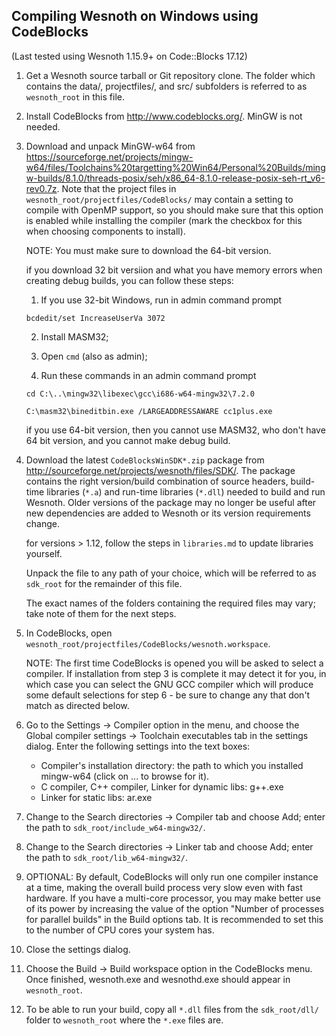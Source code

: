 ## Compiling Wesnoth on Windows using CodeBlocks

(Last tested using Wesnoth 1.15.9+ on Code::Blocks 17.12)

1.  Get a Wesnoth source tarball or Git repository clone. The folder which
    contains the data/, projectfiles/, and src/ subfolders is referred to as
    `wesnoth_root` in this file.

2.  Install CodeBlocks from <http://www.codeblocks.org/>.
    MinGW is not needed.

3.  Download and unpack MinGW-w64 from <https://sourceforge.net/projects/mingw-w64/files/Toolchains%20targetting%20Win64/Personal%20Builds/mingw-builds/8.1.0/threads-posix/seh/x86_64-8.1.0-release-posix-seh-rt_v6-rev0.7z>.
    Note that the project files in `wesnoth_root/projectfiles/CodeBlocks/` may
    contain a setting to compile with OpenMP support, so you should make sure
    that this option is enabled while installing the compiler (mark the
    checkbox for this when choosing components to install).

    NOTE: You must make sure to download the 64-bit version.

	
	if you download 32 bit versiion and what you have memory errors when creating debug builds, you can follow these steps:
	
	1. If you use 32-bit Windows, run in admin command prompt
	```
	bcdedit/set IncreaseUserVa 3072
	```
	
	2. Install MASM32;
	
	3. Open `cmd` (also as admin);
	
	4. Run these commands in an admin command prompt 
	```
	cd C:\..\mingw32\libexec\gcc\i686-w64-mingw32\7.2.0
	
	C:\masm32\bineditbin.exe /LARGEADDRESSAWARE cc1plus.exe
	```
	
	if you use 64-bit version, then you cannot use MASM32, who don't have 64 bit version, and you cannot make debug build.

4.  Download the latest `CodeBlocksWinSDK*.zip` package from <http://sourceforge.net/projects/wesnoth/files/SDK/>.
    The package contains the right version/build combination of source headers,
    build-time libraries (`*.a`) and run-time libraries (`*.dll`) needed to build
    and run Wesnoth. Older versions of the package may no longer be useful
    after new dependencies are added to Wesnoth or its version requirements
    change.

    for versions > 1.12, follow the steps in `libraries.md` to update libraries yourself.
	

    Unpack the file to any path of your choice, which will be referred to as
    `sdk_root` for the remainder of this file.

    The exact names of the folders containing the required files may vary; take
    note of them for the next steps.
	

5.  In CodeBlocks, open `wesnoth_root/projectfiles/CodeBlocks/wesnoth.workspace`.

    NOTE: The first time CodeBlocks is opened you will be asked to select a
    compiler. If installation from step 3 is complete it may detect it for you,
    in which case you can select the GNU GCC compiler which will produce some
    default selections for step 6 - be sure to change any that don't match as
    directed below.

6.  Go to the Settings -> Compiler option in the menu, and choose the
    Global compiler settings -> Toolchain executables tab in the settings
    dialog. Enter the following settings into the text boxes:

    * Compiler's installation directory: the path to which you installed
      mingw-w64 (click on ... to browse for it).
    * C compiler, C++ compiler, Linker for dynamic libs: g++.exe
    * Linker for static libs: ar.exe

7.  Change to the Search directories -> Compiler tab and choose Add; enter the
    path to `sdk_root/include_w64-mingw32/`.

8.  Change to the Search directories -> Linker tab and choose Add; enter the
    path to `sdk_root/lib_w64-mingw32/`.

9.  OPTIONAL: By default, CodeBlocks will only run one compiler instance at a
    time, making the overall build process very slow even with fast hardware.
    If you have a multi-core processor, you may make better use of its power by
    increasing the value of the option "Number of processes for parallel
    builds" in the Build options tab. It is recommended to set this to the
    number of CPU cores your system has.

10. Close the settings dialog.

11. Choose the Build -> Build workspace option in the CodeBlocks menu. Once
    finished, wesnoth.exe and wesnothd.exe should appear in `wesnoth_root`.

12. To be able to run your build, copy all `*.dll` files from the `sdk_root/dll/`
    folder to `wesnoth_root` where the `*.exe` files are.
	

